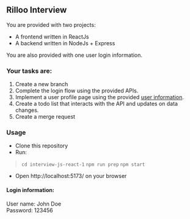 ## Rilloo Interview
You are provided with two projects:
- A frontend written in ReactJs
- A backend written in NodeJs + Express

You are also provided with one user login information.

### Your tasks are:
1. Create a new branch
2. Complete the login flow using the provided APIs.
3. Implement a user profile page using the provided [user information](#login-information).
4. Create a todo list that interacts with the API and updates on data changes.
5. Create a merge request

### Usage
- Clone this repository
- Run:
> `cd interview-js-react-1`
> `npm run prep`
> `npm start`
- Open http://localhost:5173/ on your browser

#### Login information:
User name: John Doe <br/>
Password: 123456